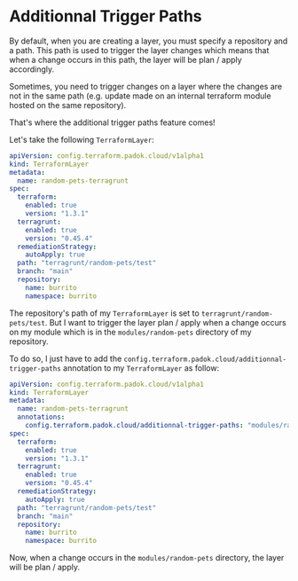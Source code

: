 # Additionnal Trigger Paths

By default, when you are creating a layer, you must specify a repository and a path. This path is used to trigger the layer changes which means that when a change occurs in this path, the layer will be plan / apply accordingly.

Sometimes, you need to trigger changes on a layer where the changes are not in the same path (e.g. update made on an internal terraform module hosted on the same repository).

That's where the additional trigger paths feature comes!

Let's take the following `TerraformLayer`:

```yaml
apiVersion: config.terraform.padok.cloud/v1alpha1
kind: TerraformLayer
metadata:
  name: random-pets-terragrunt
spec:
  terraform:
    enabled: true
    version: "1.3.1"
  terragrunt:
    enabled: true
    version: "0.45.4"
  remediationStrategy:
    autoApply: true
  path: "terragrunt/random-pets/test"
  branch: "main"
  repository:
    name: burrito
    namespace: burrito
```

The repository's path of my `TerraformLayer` is set to `terragrunt/random-pets/test`. But I want to trigger the layer plan / apply when a change occurs on my module which is in the `modules/random-pets` directory of my repository.

To do so, I just have to add the `config.terraform.padok.cloud/additionnal-trigger-paths` annotation to my `TerraformLayer` as follow:

```yaml
apiVersion: config.terraform.padok.cloud/v1alpha1
kind: TerraformLayer
metadata:
  name: random-pets-terragrunt
  annotations:
    config.terraform.padok.cloud/additionnal-trigger-paths: "modules/random-pets"
spec:
  terraform:
    enabled: true
    version: "1.3.1"
  terragrunt:
    enabled: true
    version: "0.45.4"
  remediationStrategy:
    autoApply: true
  path: "terragrunt/random-pets/test"
  branch: "main"
  repository:
    name: burrito
    namespace: burrito
```

Now, when a change occurs in the `modules/random-pets` directory, the layer will be plan / apply.
